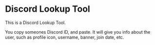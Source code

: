 # Discord Lookup Tool
This is a Discord Lookup Tool.

You copy someones Discord ID, and paste. 
It will give you info about the user, such as profile icon, username, banner, join date, etc.

